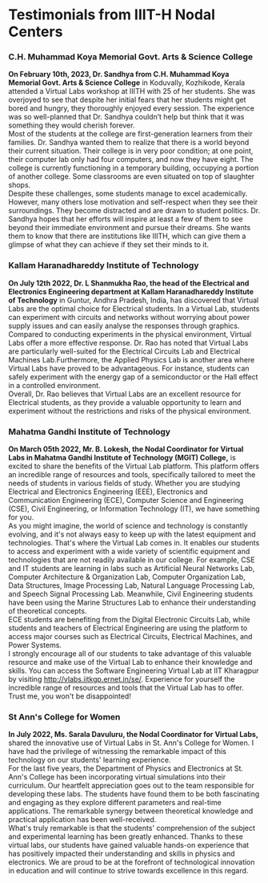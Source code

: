 # Testimonials from IIIT-H Nodal Centers


### C.H. Muhammad Koya Memorial Govt. Arts & Science College

**On February 10th, 2023, Dr. Sandhya from C.H. Muhammad Koya Memorial Govt. Arts & Science College** in Koduvally, Kozhikode, Kerala attended a Virtual Labs workshop at IIITH with 25 of her students. She was overjoyed to see that despite her initial fears that her students might get bored and hungry, they thoroughly enjoyed every session. The experience was so well-planned that Dr. Sandhya couldn’t help but think that it was something they would cherish forever. \
  Most of the students at the college are first-generation learners from their families. Dr. Sandhya wanted them to realize that there is a world beyond their current situation. Their college is in very poor condition; at one point, their computer lab only had four computers, and now they have eight. The college is currently functioning in a temporary building, occupying a portion of another college. Some classrooms are even situated on top of slaughter shops. \
  Despite these challenges, some students manage to excel academically. However, many others lose motivation and self-respect when they see their surroundings. They become distracted and are drawn to student politics. Dr. Sandhya hopes that her efforts will inspire at least a few of them to see beyond their immediate environment and pursue their dreams. She wants them to know that there are institutions like IIITH, which can give them a glimpse of what they can achieve if they set their minds to it. 

### Kallam Haranadhareddy Institute of Technology

**On July 12th 2022, Dr. L Shanmukha Rao, the head of the Electrical and Electronics Engineering department at Kallam Haranadhareddy Institute of Technology** in Guntur, Andhra Pradesh, India, has discovered that Virtual Labs are the optimal choice for Electrical students. In a Virtual Lab, students can experiment with circuits and networks without worrying about power supply issues and can easily analyse the responses through graphics. \
  Compared to conducting experiments in the physical environment, Virtual Labs offer a more effective response. Dr. Rao has noted that Virtual Labs are particularly well-suited for the Electrical Circuits Lab and Electrical Machines Lab.Furthermore, the Applied Physics Lab is another area where Virtual Labs have proved to be advantageous. For instance, students can safely experiment with the energy gap of a semiconductor or the Hall effect in a controlled environment. \
  Overall, Dr. Rao believes that Virtual Labs are an excellent resource for Electrical students, as they provide a valuable opportunity to learn and experiment without the restrictions and risks of the physical environment. 

### Mahatma Gandhi Institute of Technology

**On March 05th 2022, Mr. B. Lokesh, the Nodal Coordinator for Virtual Labs in Mahatma Gandhi Institute of Technology (MGIT) College,** is excited to share the benefits of the Virtual Lab platform. This platform offers an incredible range of resources and tools, specifically tailored to meet the needs of students in various fields of study. Whether you are studying Electrical and Electronics Engineering (EEE), Electronics and Communication Engineering (ECE), Computer Science and Engineering (CSE), Civil Engineering, or Information Technology (IT), we have something for you. \
  As you might imagine, the world of science and technology is constantly evolving, and it's not always easy to keep up with the latest equipment and technologies. That's where the Virtual Lab comes in. It enables our students to access and experiment with a wide variety of scientific equipment and technologies that are not readily available in our college. For example, CSE and IT students are learning in labs such as Artificial Neural Networks Lab, Computer Architecture & Organization Lab, Computer Organization Lab, Data Structures, Image Processing Lab, Natural Language Processing Lab, and Speech Signal Processing Lab. Meanwhile, Civil Engineering students have been using the Marine Structures Lab to enhance their understanding of theoretical concepts. \
  ECE students are benefiting from the Digital Electronic Circuits Lab, while students and teachers of Electrical Engineering are using the platform to access major courses such as Electrical Circuits, Electrical Machines, and Power Systems. \
  I strongly encourage all of our students to take advantage of this valuable resource and make use of the Virtual Lab to enhance their knowledge and skills. You can access the Software Engineering Virtual Lab at IIT Kharagpur by visiting http://vlabs.iitkgp.ernet.in/se/. Experience for yourself the incredible range of resources and tools that the Virtual Lab has to offer. Trust me, you won't be disappointed! 

### St Ann's College for Women

**In July 2022, Ms. Sarala Davuluru, the Nodal Coordinator for Virtual Labs,** shared the innovative use of Virtual Labs in St. Ann's College for Women. I have had the privilege of witnessing the remarkable impact of this technology on our students' learning experience. \
  For the last five years, the Department of Physics and Electronics at St. Ann's College has been incorporating virtual simulations into their curriculum. Our heartfelt appreciation goes out to the team responsible for developing these labs. The students have found them to be both fascinating and engaging as they explore different parameters and real-time applications. The remarkable synergy between theoretical knowledge and practical application has been well-received. \
  What's truly remarkable is that the students' comprehension of the subject and experimental learning has been greatly enhanced. Thanks to these virtual labs, our students have gained valuable hands-on experience that has positively impacted their understanding and skills in physics and electronics. We are proud to be at the forefront of technological innovation in education and will continue to strive towards excellence in this regard. 
